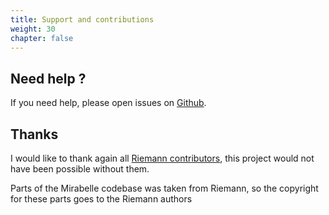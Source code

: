 ```yaml
---
title: Support and contributions
weight: 30
chapter: false
---
```


## Need help ?

If you need help, please open issues on [Github](https://github.com/mcorbin/mirabelle).

## Thanks

I would like to thank again all [Riemann contributors](http://riemann.io/thanks.html), this project would not have been possible without them.

Parts of the Mirabelle codebase was taken from Riemann, so the copyright for these parts goes to the Riemann authors
